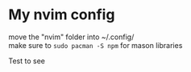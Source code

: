 # My nvim config
move the "nvim" folder into ~/.config/  
make sure to `sudo pacman -S npm` for mason libraries

Test to see
